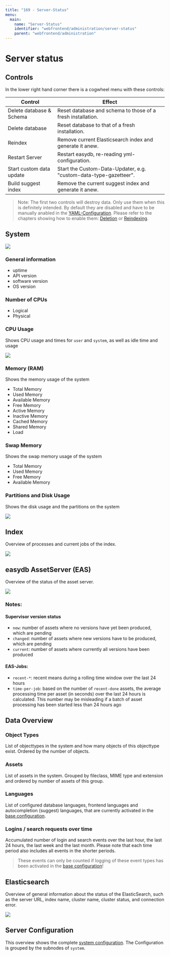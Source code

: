 ```yaml
---
title: "169 - Server-Status"
menu:
  main:
    name: "Server-Status"
    identifier: "webfrontend/administration/server-status"
    parent: "webfrontend/administration"
---
```

# Server status

## Controls

In the lower right hand corner there is a cogwheel menu with these controls:

| Control                    | Effect                                                       |
| -------------------------- | ------------------------------------------------------------ |
| Delete database & Schema   | Reset database and schema to those of a fresh installation.  |
| Delete database            | Reset database to that of a fresh installation.              |
| Reindex                    | Remove current Elasticsearch index and generate it anew.     |
| Restart Server             | Restart easydb, re-reading yml-configuration.                |
| Start custom data update   | Start the Custom-Data-Updater, e.g. "custom-data-type-gazetteer". |
| Build suggest index        | Remove the current suggest index and generate it anew.       |

> Note: The first two controls will destroy data. Only use them when this is definitely intended. By default they are disabled and have to be manually anabled in the [YAML-Configuration](/en/sysadmin/configuration/easydb-server.yml/available-variables/). Please refer to the chapters showing how to enable them: [Deletion](/en/sysadmin/configuration/easydb-server.yml/example/purge/) or [Reindexing](/en/sysadmin/configuration/easydb-server.yml/reindex/).

## System

![](header_en.png)

### General information

- uptime
- API version
- software version
- OS version

### Number of CPUs

- Logical
- Physical

### CPU Usage

Shows CPU usage and times for `user` and `system`, as well as idle time and usage

![](cpu_usage.png)

### Memory (RAM)

Shows the memory usage of the system

- Total Memory
- Used Memory
- Available Memory
- Free Memory
- Active Memory
- Inactive Memory
- Cached Memory
- Shared Memory
- Load

### Swap Memory

Shows the swap memory usage of the system

- Total Memory
- Used Memory
- Free Memory
- Available Memory

### Partitions and Disk Usage

Shows the disk usage and the partitions on the system

![](disk_usage.png)

## Index

Overview of processes and current jobs of the index.

![](status_index.png)

## easydb AssetServer (EAS)

Overview of the status of the asset server.

![](status_eas.png)

### Notes:

#### Supervisor version status

- `new`: number of assets where no versions have yet been produced, which are pending
- `changed`: number of assets where new versions have to be produced, which are pending
- `current`: number of assets where currently all versions have been produced

#### EAS-Jobs:

- `recent-*`: recent means during a rolling time window over the last 24 hours
- `time-per-job`: based on the number of `recent-done` assets, the average processing time per asset (in seconds) over the last 24 hours is calculated. This number may be misleading if a batch of asset processing has been started less than 24 hours ago


## Data Overview

### Object Types

List of objecttypes in the system and how many objects of this objecttype exist. Ordered by the number of objects.

### Assets

List of assets in the system. Grouped by fileclass, MIME type and extension and ordered by number of assets of this group.

### Languages

List of configured database languages, frontend languages and autocompletion (suggest) languages, that are currently activated in the [base configuration](../base-config/general/#languages).

### Logins / search requests over time

Accumulated number of login and search events over the last hour, the last 24 hours, the last week and the last month. Please note that each time period also includes all events in the shorter periods.

> These events can only be counted if logging of these event types has been activated in the [base configuration](../base-config/event_logging/#log-user-activity)!

## Elasticsearch

Overview of general information about the status of the ElasticSearch, such as the server URL, index name, cluster name, cluster status, and connection error.

![](status_search.png)

## Server Configuration

This overview shows the complete [system configuration](/sysadmin/configuration/easydb-server.yml/). The Configuration is grouped by the subnodes of `system`.
